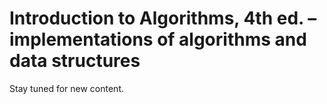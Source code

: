 # Introduction to Algorithms, 4th ed. &ndash; implementations of algorithms and data structures

Stay tuned for new content.
